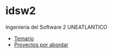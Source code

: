 # idsw2
Ingeniería del Software 2 UNEATLANTICO

* [Temario](temario.md)
* [Proyectos por abordar](proyectos.md)
